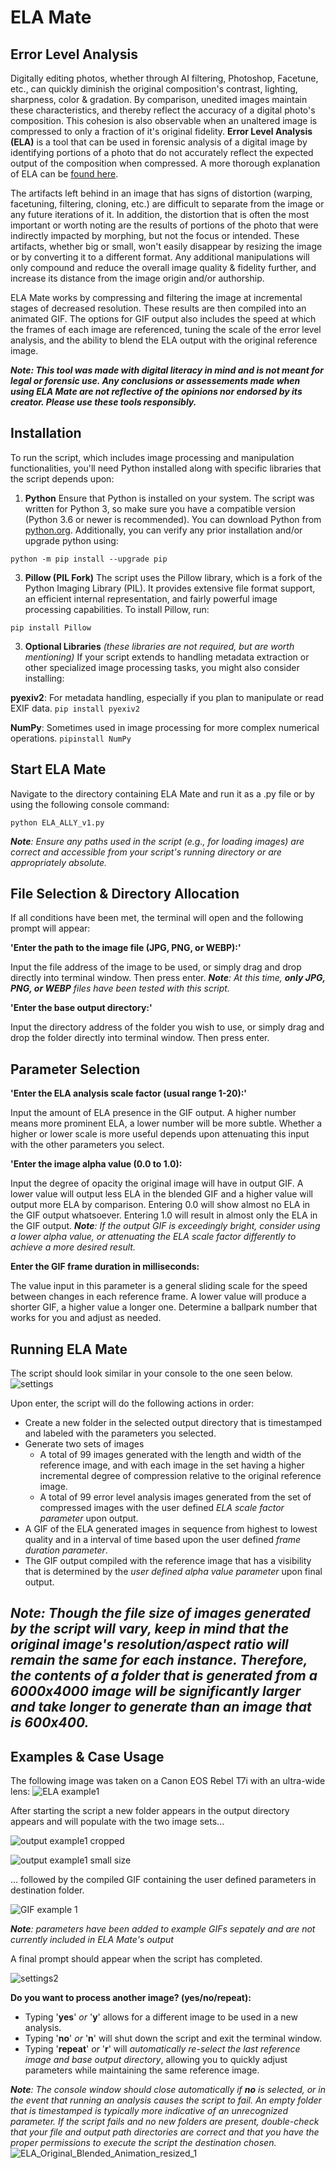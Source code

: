 # **ELA Mate**

## **Error Level Analysis**
Digitally editing photos, whether through AI filtering, Photoshop, Facetune, etc., can quickly diminish the original composition's contrast, lighting, sharpness, color & gradation. By comparison, unedited images maintain these characteristics, and thereby reflect the accuracy of a digital photo's composition. This cohesion is also observable when an unaltered image is compressed to only a fraction of it's original fidelity. **Error Level Analysis (ELA)** is a tool that can be used in forensic analysis of a digital image by identifying portions of a photo that do not accurately reflect the expected output of the composition when compressed. A more thorough explanation of ELA can be [found here](https://fotoforensics.com/tutorial-ela.php).


The artifacts left behind in an image that has signs of distortion (warping, facetuning, filtering, cloning, etc.) are difficult to separate from the image or any future iterations of it. In addition, the distortion that is often the most important or worth noting are the results of portions of the photo that were indirectly impacted by morphing, but not the focus or intended. These artifacts, whether big or small, won't easily disappear by resizing the image or by converting it to a different format. Any additional manipulations will only compound and reduce the overall image quality & fidelity further, and increase its distance from the image origin and/or authorship.

ELA Mate works by compressing and filtering the image at incremental stages of decreased resolution. These results are then compiled into an animated GIF. The options for GIF output also includes the speed at which the frames of each image are referenced, tuning the scale of the error level analysis, and the ability to blend the ELA output with the original reference image.

***Note: This tool was made with digital literacy in mind and is not meant for legal or forensic use. Any conclusions or assessements made when using ELA Mate are not reflective of the opinions nor endorsed by its creator. Please use these tools responsibly.***

## Installation
To run the script, which includes image processing and manipulation functionalities, you'll need Python installed along with specific libraries that the script depends upon:

1. **Python**
Ensure that Python is installed on your system. The script was written for Python 3, so make sure you have a compatible version (Python 3.6 or newer is recommended). You can download Python from [python.org](https://www.python.org/downloads/). Additionally, you can verify any prior installation and/or upgrade python using: 

`python -m pip install --upgrade pip`

3. **Pillow (PIL Fork)**
The script uses the Pillow library, which is a fork of the Python Imaging Library (PIL). It provides extensive file format support, an efficient internal representation, and fairly powerful image processing capabilities. To install Pillow, run:

`pip install Pillow`

3. **Optional Libraries** _(these libraries are not required, but are worth mentioning)_
If your script extends to handling metadata extraction or other specialized image processing tasks, you might also consider installing:

**pyexiv2**: For metadata handling, especially if you plan to manipulate or read EXIF data.
`pip install pyexiv2`

**NumPy**: Sometimes used in image processing for more complex numerical operations.
`pipinstall NumPy`

## Start ELA Mate
Navigate to the directory containing ELA Mate and run it as a .py file or by using the following console command:

`python ELA_ALLY_v1.py`

_**Note**: Ensure any paths used in the script (e.g., for loading images) are correct and accessible from your script's running directory or are appropriately absolute._

## File Selection & Directory Allocation
If all conditions have been met, the terminal will open and the following prompt will appear:

**'Enter the path to the image file (JPG, PNG, or WEBP):'**

Input the file address of the image to be used, or simply drag and drop directly into terminal window. Then press enter.
_**Note**: At this time, **only JPG, PNG, or WEBP** files have been tested with this script._

**'Enter the base output directory:'**

Input the directory address of the folder you wish to use, or simply drag and drop the folder directly into terminal window. Then press enter.

## Parameter Selection
**'Enter the ELA analysis scale factor (usual range 1-20):'**

Input the amount of ELA presence in the GIF output. A higher number means more prominent ELA, a lower number will be more subtle. Whether a higher or lower scale is more useful depends upon attenuating this input with the other parameters you select.

**'Enter the image alpha value (0.0 to 1.0):**

Input the degree of opacity the original image will have in output GIF. A lower value will output less ELA in the blended GIF and a higher value will output more ELA by comparison. Entering 0.0 will show almost no ELA in the GIF output whatsoever. Entering 1.0 will result in almost only the ELA in the GIF output. _**Note**: If the output GIF is exceedingly bright, consider using a lower alpha value, or attenuating the ELA scale factor differently to achieve a more desired result._

**Enter the GIF frame duration in milliseconds:**

The value input in this parameter is a general sliding scale for the speed between changes in each reference frame. A lower value will produce a shorter GIF, a higher value a longer one. Determine a ballpark number that works for you and adjust as needed. 

## Running ELA Mate
The script should look similar in your console to the one seen below.
![settings](https://github.com/maxedonia/animate_ela/assets/47838472/02261365-1f04-459f-8278-480b0f218869)

Upon enter, the script will do the following actions in order: 
- Create a new folder in the selected output directory that is timestamped and labeled with the parameters you selected. 
- Generate two sets of images
  - A total of 99 images generated with the length and width of the reference image, and with each image in the set having a higher incremental degree of compression relative to the original reference image.
  - A total of 99 error level analysis images generated from the set of compressed images with the user defined _ELA scale factor parameter_ upon output.
- A GIF of the ELA generated images in sequence from highest to lowest quality and in a interval of time based upon the user defined _frame duration parameter_.
- The GIF output compiled with the reference image that has a visibility that is determined by the _user defined alpha value parameter_ upon final output.

## _**Note**: Though the file size of images generated by the script will vary, keep in mind that the original image's resolution/aspect ratio will remain the same for each instance. Therefore, the contents of a folder that is generated from a 6000x4000 image will be significantly larger and take longer to generate than an image that is 600x400._ 

## Examples & Case Usage

The following image was taken on a Canon EOS Rebel T7i with an ultra-wide lens:
![ELA example1](https://github.com/maxedonia/animate_ela/assets/47838472/d32815d6-8af6-4593-9ea4-457518cf5181)

After starting the script a new folder appears in the output directory appears and will populate with the two image sets...

![output example1 cropped](https://github.com/maxedonia/animate_ela/assets/47838472/e38c596f-97e1-4ff1-8e9b-90bf1314d2b6)

![output example1 small size](https://github.com/maxedonia/animate_ela/assets/47838472/adc31e6a-8135-4e8e-b0cc-e46be682a62c)

... followed by the compiled GIF containing the user defined parameters in destination folder.

![GIF example 1](https://github.com/maxedonia/animate_ela/assets/47838472/7d488347-9822-43b2-a820-191bcbfae618)

_**Note**: parameters have been added to example GIFs sepately and are not currently included in ELA Mate's output_

A final prompt should appear when the script has completed.

![settings2](https://github.com/maxedonia/animate_ela/assets/47838472/d2d1d5cf-e0e8-4e07-8c03-ef5df44cd0f3)

**Do you want to process another image? (yes/no/repeat):**
- Typing '**yes**' _or_ '**y**' allows for a different image to be used in a new analysis.
- Typing '**no**' _or_ '**n**' will shut down the script and exit the terminal window.
- Typing '**repeat**' _or_ '**r**' will _automatically re-select the last reference image and base output directory_, allowing you to quickly adjust parameters while maintaining the same reference image.

_**Note**: The console window should close automatically if **no** is selected, or in the event that running an analysis causes the script to fail. An empty folder that is timestamped is typically more indicative of an unrecognized parameter. If the script fails and no new folders are present, double-check that your file and output path directories are correct and that you have the proper permissions to execute the script the destination chosen._
![ELA_Original_Blended_Animation_resized_1](https://github.com/maxedonia/animate_ela/assets/47838472/50d8142a-9997-4763-a6f2-7e5f7068da2c)






